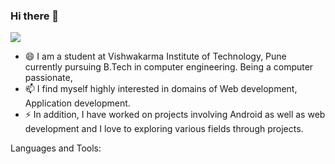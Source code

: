 ### Hi there 👋
![](https://komarev.com/ghpvc/?username=KshitijMagare19)

- 😄 I am a student at Vishwakarma Institute of Technology, Pune currently pursuing B.Tech in computer engineering. Being a computer passionate, 
- 📫 I find myself highly interested in domains of Web development, Application development. 
- ⚡ In addition, I have worked on projects involving Android as well as web development and I love to exploring various fields through projects. 

Languages and Tools:

    
<!--
**KshitijMagare19/KshitijMagare19** is a ✨ _special_ ✨ repository because its `README.md` (this file) appears on your GitHub profile.

Here are some ideas to get you started:

- 🔭 I’m currently working on ...
- 🌱 I’m currently learning ...
- 👯 I’m looking to collaborate on ...
- 🤔 I’m looking for help with ...
- 💬 Ask me about ...
- 📫 How to reach me: ...
- 😄 Pronouns: ...
- ⚡ Fun fact: ...
-->

